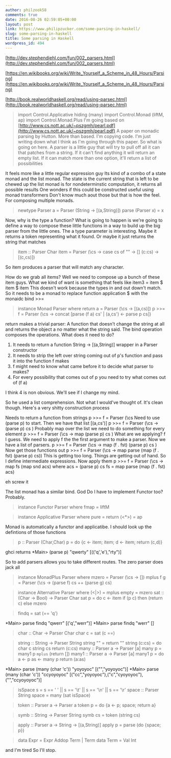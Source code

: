```yaml
---
author: philzook58
comments: true
date: 2016-08-26 02:59:05+00:00
layout: post
link: https://www.philipzucker.com/some-parsing-in-haskell/
slug: some-parsing-in-haskell
title: Some parsing in Haskell
wordpress_id: 494
---
```


[http://dev.stephendiehl.com/fun/002_parsers.html](http://dev.stephendiehl.com/fun/002_parsers.html)

[https://en.wikibooks.org/wiki/Write_Yourself_a_Scheme_in_48_Hours/Parsing](https://en.wikibooks.org/wiki/Write_Yourself_a_Scheme_in_48_Hours/Parsing)

[http://book.realworldhaskell.org/read/using-parsec.html](http://book.realworldhaskell.org/read/using-parsec.html)

> import Control.Applicative hiding (many)
> import Control.Monad (liftM, ap)
> import Control.Monad.Plus
I'm going based on [http://www.cs.nott.ac.uk/~pszgmh/pearl.pdf](http://www.cs.nott.ac.uk/~pszgmh/pearl.pdf) A paper on monadic parsing by Hutton. More than based. I'm copying code.
I'm just writing down what I think as I'm going through this paper.
So what is going on here.
A parser is a little guy that will try to pull off all it can that patches from a string. If it can't find anything
it will return an empty list. If it can match more than one option, it'll return a list of possibilities

It feels more like a little regular expression guy
Its kind of a combo of a state monad and the list monad.
The state is the current string that is left to be chewed up
the list monad is for nondeterminstic computation, it returns all possible results
One wonders if this could be constructed useful using monad transformers
Don't know much aout those but that is how the feel. For composing multiple monads.
> newtype Parser a = Parser (String -> [(a,String)])
> parse (Parser x) = x

Now, why is the type a function? What is going to happen is we're going to define a way to compose these little
functions in a way to build up the big parser from the little ones. The a type parameter is interesting.
Maybe it returns a token representing what it found. Or maybe it just returns the string that matches

> item :: Parser Char
> item = Parser (\cs -> case cs of
> "" -> []
> (c:cs) -> [(c,cs)])

So item produces a parser that will match any character.

How do we grab all items? Well we need to compose up a bunch of these item guys.
What we kind of want is something that feels like
item3 = item $ item $ item
This doesn't work because the types in and out down't match. So it needs to be a monad to replace function application $ with
the monaidc bind >>=

> instance Monad Parser where
> return a = Parser (\cs -> [(a,cs)])
> p >>= f = Parser (\cs -> concat [parse (f a) cs' |
> (a,cs') <- parse p cs])

return makes a trivial parser: A function that doesn't change the string at all and returns the object a no matter what the string said.
The bind operation composes the operations. What does it need to do?
1. It needs to return a function String -> [(a,String)] wrapper in a Parser constructor
2. It needs to strip the left over string coming out of p's function and pass it into the function f makes
3. f might need to know what came before it to decide what parser to makes?
4. For every possibility that comes out of p you need to try what comes out of (f a)

I think 4 is non obvious. We'll see if I change my mind.

So he used a list comprehension. Not what I would've thought of. It's clean though. Here's a very shitty construction process

Needs to return a function from strings
p >>= f = Parser (\cs
Need to use (parse p) to start. Then we have that list [(a,cs')]
p >>= f = Parser (\cs -> (parse p) cs )
Probably map over the list we need to do something for every element
p >>= f = Parser (\cs -> map (parse p) cs )
What are we applying? f I guess. We need to apply f the the first argument to make a parser. Now we have a list of parsers.
p >>= f = Parser (\cs -> map (f . fst) (parse p) cs )
Now get those functions out
p >>= f = Parser (\cs -> map parse (map (f . fst) (parse p) cs))
This is getting too long. Things are getting out of hand. So I define intermediate expressions.
Now apply them
p >>= f = Parser (\cs -> map fs (map snd acs)
where
acs = (parse p) cs
fs = map parse (map (f . fst) acs)

eh screw it

The list monad has a similar bind.
God Do I have to implement Functor too? Probably.

> instance Functor Parser where
> fmap = liftM

> instance Applicative Parser where
> pure = return
> (<*>) = ap

Monad is automatically a functor and applicatibe. I should look up the defintions of those functions
> p :: Parser (Char,Char)
> p = do {c <- item; item; d <- item; return (c,d)}

ghci returns
*Main> (parse p) "qwerty"
[(('q','e'),"rty")]

So to add parsers allows you to take different routes.
The zero parser does jack all

> instance MonadPlus Parser where
> mzero = Parser (\cs -> [])
> mplus f g = Parser (\cs -> (parse f) cs ++ (parse g) cs)

> instance Alternative Parser where
> (<|>) = mplus
> empty = mzero
> sat :: (Char -> Bool) -> Parser Char
> sat p = do c <- item
> if (p c) then (return c) else mzero

> findq = sat (== 'q')

*Main> parse findq "qwerr"
[('q',"werr")]
*Main> parse findq "werr"
[]

> char :: Char -> Parser Char
> char c = sat (c ==)

> string :: String -> Parser String
> string "" = return ""
> string (c:cs) = do char c
> string cs
> return (c:cs)
> many :: Parser a -> Parser [a]
> many p = many1 p `mplus` (return [])
> many1 :: Parser a -> Parser [a]
> many1 p = do a <- p
> as <- many p
> return (a:as)

*Main> parse (many (char 'c')) "yoyoyoc"
[("","yoyoyoc")]
*Main> parse (many (char 'c')) "ccyoyoyoc"
[("cc","yoyoyoc"),("c","cyoyoyoc"),("","ccyoyoyoc")]
> isSpace s = s == ' ' || s == '\t' || s == '\n' || s == '\r'
> space :: Parser String
> space = many (sat isSpace)

> token :: Parser a -> Parser a
> token p = do {a <- p; space; return a}

> symb :: String -> Parser String
> symb cs = token (string cs)

> apply :: Parser a -> String -> [(a,String)]
> apply p = parse (do {space; p})

> data Expr = Expr Addop Term | Term
> data Term = Val Int

and I'm tired So I'll stop.
